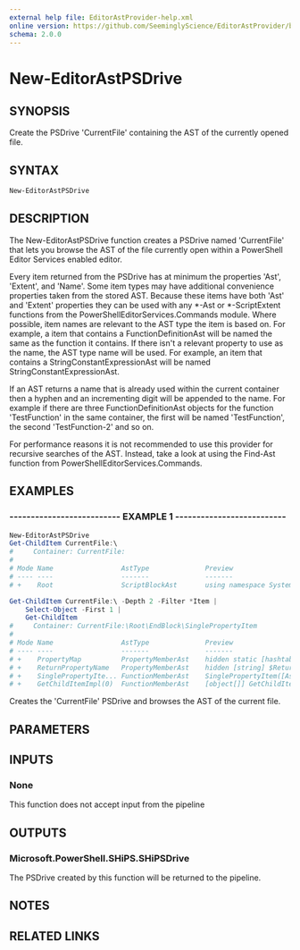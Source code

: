 ```yaml
---
external help file: EditorAstProvider-help.xml
online version: https://github.com/SeeminglyScience/EditorAstProvider/blob/master/docs/en-US/New-EditorAstPSDrive.md
schema: 2.0.0
---
```


# New-EditorAstPSDrive

## SYNOPSIS

Create the PSDrive 'CurrentFile' containing the AST of the currently opened file.

## SYNTAX

```powershell
New-EditorAstPSDrive
```

## DESCRIPTION

The New-EditorAstPSDrive function creates a PSDrive named 'CurrentFile' that lets you browse the AST
of the file currently open within a PowerShell Editor Services enabled editor.

Every item returned from the PSDrive has at minimum the properties 'Ast', 'Extent', and 'Name'. Some
item types may have additional convenience properties taken from the stored AST. Because these items
have both 'Ast' and 'Extent' properties they can be used with any *-Ast or *-ScriptExtent functions
from the PowerShellEditorServices.Commands module. Where possible, item names are relevant to the
AST type the item is based on. For example, a item that contains a FunctionDefinitionAst will be
named the same as the function it contains. If there isn't a relevant property to use as the name,
the AST type name will be used. For example, an item that contains a StringConstantExpressionAst
will be named StringConstantExpressionAst.

If an AST returns a name that is already used within the current container then a hyphen and an
incrementing digit will be appended to the name. For example if there are three
FunctionDefinitionAst objects for the function 'TestFunction' in the same container, the first will
be named 'TestFunction', the second 'TestFunction-2' and so on.

For performance reasons it is not recommended to use this provider for recursive searches of the
AST. Instead, take a look at using the Find-Ast function from PowerShellEditorServices.Commands.

## EXAMPLES

### -------------------------- EXAMPLE 1 --------------------------

```powershell
New-EditorAstPSDrive
Get-ChildItem CurrentFile:\
#     Container: CurrentFile:
#
# Mode Name                 AstType              Preview
# ---- ----                 -------              -------
# +    Root                 ScriptBlockAst       using namespace System.Collections.Generic...

Get-ChildItem CurrentFile:\ -Depth 2 -Filter *Item |
    Select-Object -First 1 |
    Get-ChildItem
#     Container: CurrentFile:\Root\EndBlock\SinglePropertyItem
#
# Mode Name                 AstType              Preview
# ---- ----                 -------              -------
# +    PropertyMap          PropertyMemberAst    hidden static [hashtable] $PropertyMap = @{...
# +    ReturnPropertyName   PropertyMemberAst    hidden [string] $ReturnPropertyName;
# +    SinglePropertyIte... FunctionMemberAst    SinglePropertyItem([Ast] $ast, [string] $returnP...
# +    GetChildItemImpl(0)  FunctionMemberAst    [object[]] GetChildItemImpl() {...
```

Creates the 'CurrentFile' PSDrive and browses the AST of the current file.

## PARAMETERS

## INPUTS

### None

This function does not accept input from the pipeline

## OUTPUTS

### Microsoft.PowerShell.SHiPS.SHiPSDrive

The PSDrive created by this function will be returned to the pipeline.

## NOTES

## RELATED LINKS
